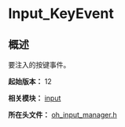 # Input_KeyEvent

## 概述

要注入的按键事件。

**起始版本：** 12

**相关模块：** [input](capi-input.md)

**所在头文件：** [oh_input_manager.h](capi-oh-input-manager-h.md)

